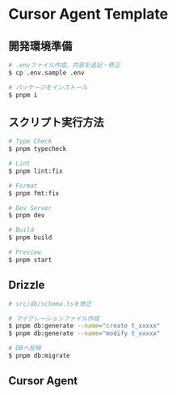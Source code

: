 # Cursor Agent Template

## 開発環境準備

```bash
# .envファイル作成、内容を追記・修正
$ cp .env.sample .env

# パッケージをインストール
$ pnpm i
```

## スクリプト実行方法

```bash
# Type Check
$ pnpm typecheck

# Lint
$ pnpm lint:fix

# Format
$ pnpm fmt:fix

# Dev Server
$ pnpm dev

# Build
$ pnpm build

# Preview
$ pnpm start
```

## Drizzle

```bash
# src/db/schema.tsを修正

# マイグレーションファイル作成
$ pnpm db:generate --name="create t_xxxxx"
$ pnpm db:generate --name="modify t_xxxxx"

# DBへ反映
$ pnpm db:migrate
```

## Cursor Agent

```bash

```
